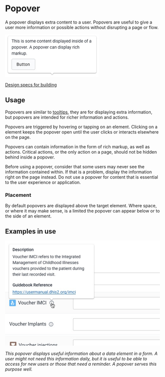 # Popover
A popover displays extra content to a user. Popovers are useful to give a user more information or possible actions without disrupting a page or flow.

![](../images/popover-.jpg)

[Design specs for building](https://sketch.cloud/s/DwkDk/eKeoaxx)

## Usage
Popovers are similar to [tooltips](../atoms/tooltip.md), they are for displaying extra information, but popovers are intended for richer information and actions.

Popovers are triggered by hovering or tapping on an element. Clicking on a element keeps the popover open until the user clicks or interacts elsewhere on the page.

Popovers can contain information in the form of rich markup, as well as actions. Critical actions, or the only action on a page, should not be hidden behind inside a popover.

Before using a popover, consider that some users may never see the information contained within. If that is a problem, display the information right on the page instead. Do not use a popover for content that is essential to the user experience or application.

### Placement
By default popovers are displayed above the target element. Where space, or where it may make sense, is a limited the popover can appear below or to the side of an element.

## Examples in use
![](../images/popover-example.jpg)

*This popover displays useful information about a data element in a form. A user might not need this information daily, but it is useful to be able to access for new users or those that need a reminder. A popover serves this purpose well.*
